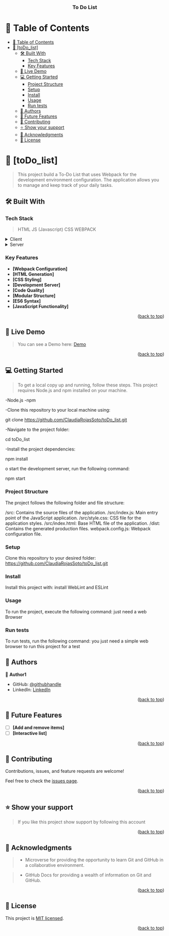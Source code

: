 <a name="readme-top"></a>

<div align="center">
  <br/>

  <h3><b>To Do List</b></h3>

</div>

# 📗 Table of Contents

- [📗 Table of Contents](#-table-of-contents)
- [📖 \[toDo\_list\] ](#-todo_list-)
  - [🛠 Built With ](#-built-with-)
    - [Tech Stack ](#tech-stack-)
    - [Key Features ](#key-features-)
  - [🚀 Live Demo ](#-live-demo-)
  - [💻 Getting Started ](#-getting-started-)
    - [Project Structure](#project-structure)
    - [Setup](#setup)
    - [Install](#install)
    - [Usage](#usage)
    - [Run tests](#run-tests)
  - [👥 Authors ](#-authors-)
  - [🔭 Future Features ](#-future-features-)
  - [🤝 Contributing ](#-contributing-)
  - [⭐️ Show your support ](#️-show-your-support-)
  - [🙏 Acknowledgments ](#-acknowledgments-)
  - [📝 License ](#-license-)

# 📖 [toDo_list] <a name="about-project"></a>

> This project build a To-Do List that uses Webpack for the development environment configuration. The application allows you to manage and keep track of your daily tasks.

## 🛠 Built With <a name="built-with"></a>

### Tech Stack <a name="tech-stack"></a>

> HTML
> JS (Javascript)
> CSS
> WEBPACK


<details>
  <summary>Client</summary>
  <ul>
    <li><a href="#">HTML</a></li>
  </ul>
</details>

<details>
  <summary>Server</summary>
  <ul>
  </ul>
</details>

### Key Features <a name="key-features"></a>

-   **[Webpack Configuration]**
-   **[HTML Generation]**
-   **[CSS Styling]**
-   **[Development Server]**
-   **[Code Quality]**
-   **[Modular Structure]**
-   **[ES6 Syntax]**
-   **[JavaScript Functionality]**

<p align="right">(<a href="#readme-top">back to top</a>)</p>

## 🚀 Live Demo <a name="live-demo"></a>

> You can see a Demo here: [Demo](https://claudiarojassoto.github.io/toDo_list/dist/)

<p align="right">(<a href="#readme-top">back to top</a>)</p>

## 💻 Getting Started <a name="getting-started"></a>

> To get a local copy up and running, follow these steps.
> This project requires Node.js and npm installed on your machine.

-Node.js
-npm

-Clone this repository to your local machine using:

 git clone https://github.com/ClaudiaRojasSoto/toDo_list.git

-Navigate to the project folder:

 cd toDo_list

-Install the project dependencies:

npm install

o start the development server, run the following command:

npm start

### Project Structure

The project follows the following folder and file structure:

/src: Contains the source files of the application.
/src/index.js: Main entry point of the JavaScript application.
/src/style.css: CSS file for the application styles.
/src/index.html: Base HTML file of the application.
/dist: Contains the generated production files.
webpack.config.js: Webpack configuration file.

### Setup

Clone this repository to your desired folder: https://github.com/ClaudiaRojasSoto/toDo_list.git

### Install

Install this project with: install WebLint and ESLint

### Usage

To run the project, execute the following command: just need a web Browser

### Run tests

To run tests, run the following command: you just need a simple web browser to run this project for a test

## 👥 Authors <a name="authors"></a>

👤 **Author1**

-   GitHub: [@githubhandle](https://github.com/ClaudiaRojasSoto)
-   LinkedIn: [LinkedIn](https://www.linkedin.com/in/claudia-soto-260504208/)


<p align="right">(<a href="#readme-top">back to top</a>)</p>

## 🔭 Future Features <a name="future-features"></a>


-   [ ] **[Add and remove items]**
-   [ ] **[Interactive list]**

<p align="right">(<a href="#readme-top">back to top</a>)</p>

## 🤝 Contributing <a name="contributing"></a>

Contributions, issues, and feature requests are welcome!

Feel free to check the [issues page](https://github.com/ClaudiaRojasSoto/toDo_list/issues).

<p align="right">(<a href="#readme-top">back to top</a>)</p>

## ⭐️ Show your support <a name="support"></a>

> If you like this project show support by following this account

<p align="right">(<a href="#readme-top">back to top</a>)</p>

<!-- ACKNOWLEDGEMENTS -->

## 🙏 Acknowledgments <a name="acknowledgements"></a>

> -   Microverse for providing the opportunity to learn Git and GitHub in a collaborative environment.

> -   GitHub Docs for providing a wealth of information on Git and GitHub.

<p align="right">(<a href="#readme-top">back to top</a>)</p>

<!-- LICENSE -->

## 📝 License <a name="license"></a>

This project is [MIT licensed](https://github.com/ClaudiaRojasSoto/toDo_list/blob/list-structure/MIT.md).

<p align="right">(<a href="#readme-top">back to top</a>)</p>

